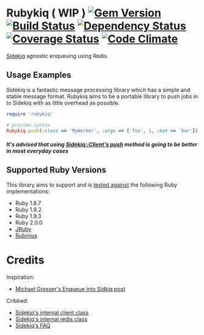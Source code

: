 # Rubykiq ( WIP ) [![Gem Version](https://badge.fury.io/rb/rubykiq.png)][gem] [![Build Status](https://travis-ci.org/karlfreeman/rubykiq.png?branch=master)][travis] [![Dependency Status](https://gemnasium.com/karlfreeman/rubykiq.png?travis)][gemnasium] [![Coverage Status](https://coveralls.io/repos/karlfreeman/rubykiq/badge.png?branch=master)][coveralls] [![Code Climate](https://codeclimate.com/github/karlfreeman/rubykiq.png)][codeclimate]

[Sidekiq] agnostic enqueuing using Redis.

[gem]: https://rubygems.org/gems/rubykiq
[travis]: http://travis-ci.org/karlfreeman/rubykiq
[gemnasium]: https://gemnasium.com/karlfreeman/rubykiq
[coveralls]: https://coveralls.io/r/karlfreeman/rubykiq
[codeclimate]: https://codeclimate.com/github/karlfreeman/rubykiq

[sidekiq]: http://mperham.github.com/sidekiq/

## Usage Examples
Sidekiq is a fantastic message processing library which has a simple and stable message format. Rubykiq aims to be a portable library to push jobs in to Sidekiq with as little overhead as possible.

```ruby
require 'rubykiq'

# preview syntax
Rubykiq.push(:class => 'MyWorker', :args => ['foo', 1, :bat => 'bar']) # uses default queue unless specified
```

##### It's advised that using [Sidekiq::Client's push] method is going to be better in most everyday cases

[sidekiq::client's push]: https://github.com/mperham/sidekiq/blob/master/lib/sidekiq/client.rb#L36

## Supported Ruby Versions
This library aims to support and is [tested against][travis] the following Ruby
implementations:

* Ruby 1.8.7
* Ruby 1.9.2
* Ruby 1.9.3
* Ruby 2.0.0
* [JRuby][]
* [Rubinius][]

[jruby]: http://www.jruby.org/
[rubinius]: http://rubini.us/

# Credits

Inspiration:

- [Michael Grosser's Enqueue into Sidkiq post](http://grosser.it/2013/01/17/enqueue-into-sidekiq-via-pure-redis-without-loading-sidekiq/)

Cribbed:

- [Sidekiq's internal client class](https://github.com/mperham/sidekiq/blob/master/lib/sidekiq/client.rb)
- [Sidekiq's internal redis class](https://github.com/mperham/sidekiq/blob/master/lib/sidekiq/redis_connection.rb)
- [Sidekiq's FAQ](https://github.com/mperham/sidekiq/wiki/FAQ)
